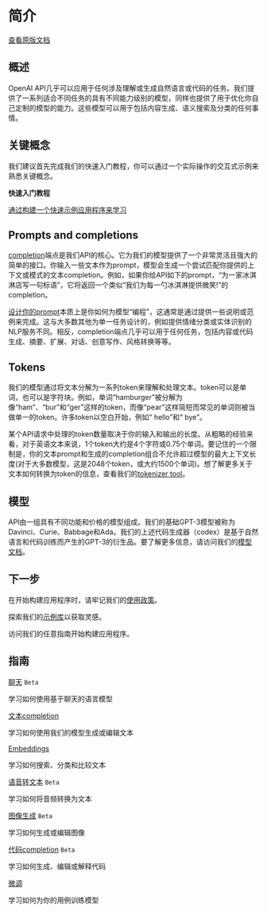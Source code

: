 # 简介

[查看原版文档](https://platform.openai.com/docs/introduction)

## 概述

OpenAI API几乎可以应用于任何涉及理解或生成自然语言或代码的任务。我们提供了一系列适合不同任务的具有不同能力级别的模型，同样也提供了用于优化你自己定制的模型的能力。这些模型可以用于包括内容生成、语义搜索及分类的任何事情。

## 关键概念

我们建议首先完成我们的快速入门教程，你可以通过一个实际操作的交互式示例来熟悉关键概念。

**快速入门教程**

[通过构建一个快速示例应用程序来学习](Quickstart.md)

## Prompts and completions

[completion](https://platform.openai.com/docs/api-reference/completions)端点是我们API的核心。它为我们的模型提供了一个非常灵活且强大的简单的接口。你输入一些文本作为prompt，模型会生成一个尝试匹配你提供的上下文或模式的文本completion。例如，如果你给API如下的prompt，“为一家冰淇淋店写一句标语”，它将返回一个类似“我们为每一勺冰淇淋提供微笑!”的completion。

[设计你的prompt](https://platform.openai.com/docs/guides/completion/prompt-design)本质上是你如何为模型“编程”，这通常是通过提供一些说明或范例来完成。这与大多数其他为单一任务设计的，例如提供情绪分类或实体识别的NLP服务不同。相反，completion端点几乎可以用于任何任务，包括内容或代码生成、摘要、扩展、对话、创意写作、风格转换等等。

## Tokens

我们的模型通过将文本分解为一系列token来理解和处理文本。token可以是单词，也可以是字符块。例如，单词“hamburger”被分解为像“ham”、“bur”和“ger”这样的token，而像“pear”这样简短而常见的单词则被当做单一的token。许多token以空白开始，例如“ hello”和“ bye”。

某个API请求中处理的token数量取决于你的输入和输出的长度。从粗略的经验来看，对于英语文本来说，1个token大约是4个字符或0.75个单词。要记住的一个限制是，你的文本prompt和生成的completion组合不允许超过模型的最大上下文长度(对于大多数模型，这是2048个token，或大约1500个单词)。想了解更多关于文本如何转换为token的信息，查看我们的[tokenizer tool](https://platform.openai.com/tokenizer)。

## 模型

API由一组具有不同功能和价格的模型组成。我们的基础GPT-3模型被称为Davinci、Curie、Babbage和Ada。我们的上述代码生成器（codex）是基于自然语言和代码训练而产生的GPT-3的衍生品。要了解更多信息，请访问我们的[模型文档](Models.md)。

## 下一步

在开始构建应用程序时，请牢记我们的[使用政策](Usage_Policies.md)。

探索我们的[示例库](https://platform.openai.com/examples)以获取灵感。

访问我们的任意指南开始构建应用程序。

## 指南

[聊天](https://platform.openai.com/docs/guides/chat) ```Beta```

学习如何使用基于聊天的语言模型

[文本completion](https://platform.openai.com/docs/guides/completion)

学习如何使用我们的模型生成或编辑文本

[Embeddings](https://platform.openai.com/docs/guides/embeddings)

学习如何搜索、分类和比较文本

[语音转文本](https://platform.openai.com/docs/guides/speech-to-text) ```Beta```

学习如何将音频转换为文本

[图像生成](https://platform.openai.com/docs/guides/images) ```Beta```

学习如何生成或编辑图像

[代码completion](https://platform.openai.com/docs/guides/code) ```Beta```

学习如何生成、编辑或解释代码

[微调](https://platform.openai.com/docs/guides/fine-tuning)

学习如何为你的用例训练模型